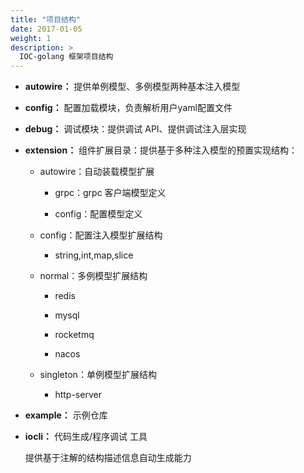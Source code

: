 ```yaml
---
title: "项目结构"
date: 2017-01-05
weight: 1
description: >
  IOC-golang 框架项目结构
---
```


- **autowire：** 提供单例模型、多例模型两种基本注入模型
- **config：** 配置加载模块，负责解析用户yaml配置文件
- **debug：** 调试模块：提供调试 API、提供调试注入层实现
- **extension：** 组件扩展目录：提供基于多种注入模型的预置实现结构：

  - autowire：自动装载模型扩展
    
    - grpc：grpc 客户端模型定义
    
    - config：配置模型定义

  - config：配置注入模型扩展结构
  
    - string,int,map,slice
    
  - normal：多例模型扩展结构

    - redis
    
    - mysql
    
    - rocketmq
    
    - nacos
    
  - singleton：单例模型扩展结构
  
    - http-server
  
- **example：** 示例仓库

- **iocli：** 代码生成/程序调试 工具

  提供基于注解的结构描述信息自动生成能力
